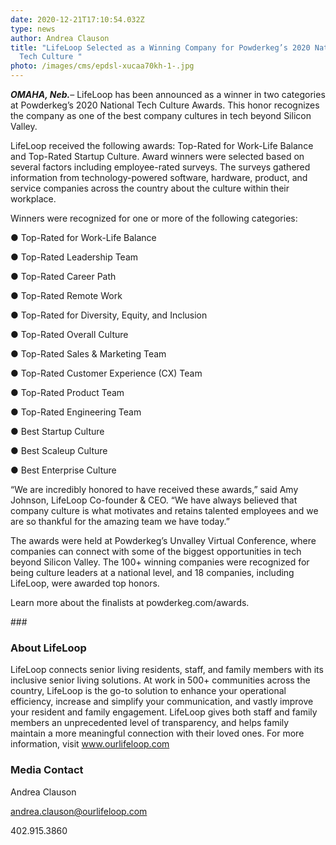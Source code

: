 ```yaml
---
date: 2020-12-21T17:10:54.032Z
type: news
author: Andrea Clauson
title: "LifeLoop Selected as a Winning Company for Powderkeg’s 2020 National
  Tech Culture "
photo: /images/cms/epdsl-xucaa70kh-1-.jpg
---
```



***OMAHA, Neb.***– LifeLoop has been announced as a winner in two categories at Powderkeg’s 2020 National Tech Culture Awards. This honor recognizes the company as one of the best company cultures in tech beyond Silicon Valley.

LifeLoop received the following awards: Top-Rated for Work-Life Balance and Top-Rated Startup Culture. Award winners were selected based on several factors including employee-rated surveys. The surveys gathered information from technology-powered software, hardware, product, and service companies across the country about the culture within their workplace.

Winners were recognized for one or more of the following categories:

● Top-Rated for Work-Life Balance

● Top-Rated Leadership Team

● Top-Rated Career Path

● Top-Rated Remote Work

● Top-Rated for Diversity, Equity, and Inclusion

● Top-Rated Overall Culture

● Top-Rated Sales & Marketing Team

● Top-Rated Customer Experience (CX) Team

● Top-Rated Product Team

● Top-Rated Engineering Team

● Best Startup Culture

● Best Scaleup Culture

● Best Enterprise Culture

“We are incredibly honored to have received these awards,” said Amy Johnson, LifeLoop Co-founder & CEO. “We have always believed that company culture is what motivates and retains talented employees and we are so thankful for the amazing team we have today.”

The awards were held at Powderkeg’s Unvalley Virtual Conference, where companies can connect with some of the biggest opportunities in tech beyond Silicon Valley. The 100+ winning companies were recognized for being culture leaders at a national level, and 18 companies, including LifeLoop, were awarded top honors.



Learn more about the finalists at powderkeg.com/awards.



\###



### About LifeLoop

LifeLoop connects senior living residents, staff, and family members with its inclusive senior living solutions. At work in 500+ communities across the country, LifeLoop is the go-to solution to enhance your operational efficiency, increase and simplify your communication, and vastly improve your resident and family engagement. LifeLoop gives both staff and family members an unprecedented level of transparency, and helps family maintain a more meaningful connection with their loved ones. For more information, visit www.ourlifeloop.com

### Media Contact

Andrea Clauson

andrea.clauson@ourlifeloop.com

402.915.3860